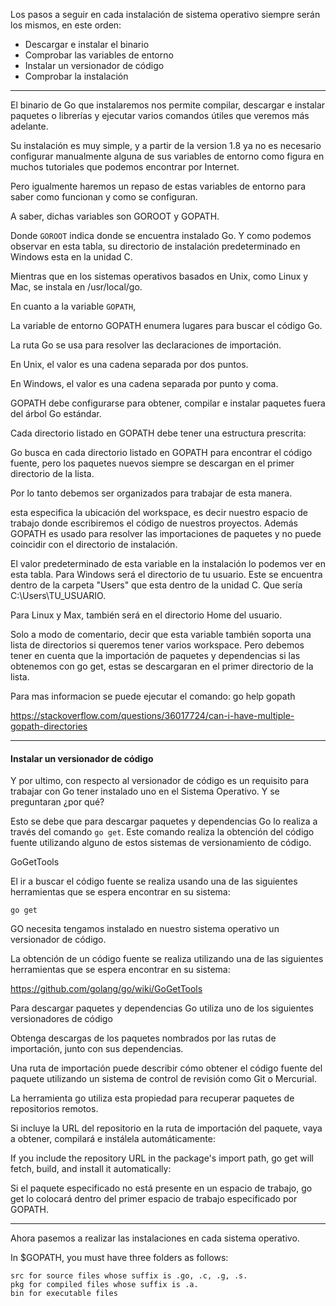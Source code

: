 

Los pasos a seguir en cada instalación de sistema operativo siempre serán los mismos, en este orden:

- Descargar e instalar el binario
- Comprobar las variables de entorno
- Instalar un versionador de código
- Comprobar la instalación

----

El binario de Go que instalaremos nos permite compilar, descargar e instalar paquetes o librerías y ejecutar varios comandos útiles que veremos más adelante.

Su instalación es muy simple, y a partir de la version 1.8 ya no es necesario configurar manualmente alguna de sus variables de entorno como figura en muchos tutoriales que podemos encontrar por Internet.

Pero igualmente haremos un repaso de estas variables de entorno para saber como funcionan y como se configuran.

A saber, dichas variables son GOROOT y GOPATH.

Donde `GOROOT` indica donde se encuentra instalado Go. Y como podemos observar en esta tabla, su directorio de instalación predeterminado en Windows esta en la unidad C.

Mientras que en los sistemas operativos basados en Unix, como Linux y Mac, se instala en /usr/local/go.

En cuanto a la variable `GOPATH`, 

La variable de entorno GOPATH enumera lugares para buscar el código Go.

La ruta Go se usa para resolver las declaraciones de importación.

En Unix, el valor es una cadena separada por dos puntos.

En Windows, el valor es una cadena separada por punto y coma.

GOPATH debe configurarse para obtener, compilar e instalar paquetes fuera del árbol Go estándar.

Cada directorio listado en GOPATH debe tener una estructura prescrita:

Go busca en cada directorio listado en GOPATH para encontrar el código fuente, pero los paquetes nuevos siempre se descargan en el primer directorio de la lista.

Por lo tanto debemos ser organizados para trabajar de esta manera.

esta especifica la ubicación del workspace, es decir nuestro espacio de trabajo donde escribiremos el código de nuestros proyectos. Además GOPATH es usado para resolver las importaciones de paquetes y no puede coincidir con el directorio de instalación.

El valor predeterminado de esta variable en la instalación lo podemos ver en esta tabla. Para Windows será el directorio de tu usuario. Este se encuentra dentro de la carpeta "Users" que esta dentro de la unidad C. Que sería C:\Users\TU_USUARIO.

Para Linux y Max, también será en el directorio Home del usuario.

Solo a modo de comentario, decir que esta variable también soporta una lista de directorios si queremos tener varios workspace. Pero debemos tener en cuenta que la importación de paquetes y dependencias si las obtenemos con go get, estas se descargaran en el primer directorio de la lista.

Para mas informacion se puede ejecutar el comando: go help gopath

https://stackoverflow.com/questions/36017724/can-i-have-multiple-gopath-directories


---
#### Instalar un versionador de código

Y por ultimo, con respecto al versionador de código es un requisito para trabajar con Go tener instalado uno en el Sistema Operativo. Y se preguntaran ¿por qué?


Esto se debe que para descargar paquetes y dependencias Go lo realiza a través del comando `go get`. Este comando realiza la obtención del código fuente utilizando alguno de estos sistemas de versionamiento de código.




GoGetTools

El ir a buscar el código fuente se realiza usando una de las siguientes herramientas que se espera encontrar en su sistema:





`go get`

GO necesita tengamos instalado en nuestro sistema operativo un versionador de código.

La obtención de un código fuente se realiza utilizando una de las siguientes herramientas que se espera encontrar en su sistema:

https://github.com/golang/go/wiki/GoGetTools

Para descargar paquetes y dependencias Go utiliza uno de los siguientes versionadores de código

Obtenga descargas de los paquetes nombrados por las rutas de importación, junto con sus dependencias. 

Una ruta de importación puede describir cómo obtener el código fuente del paquete utilizando un sistema de control de revisión como Git o Mercurial.

La herramienta go utiliza esta propiedad para recuperar paquetes de repositorios remotos.

Si incluye la URL del repositorio en la ruta de importación del paquete, vaya a obtener, compilará e instálela automáticamente:

If you include the repository URL in the package's import path, go get will fetch, build, and install it automatically: 


Si el paquete especificado no está presente en un espacio de trabajo, go get lo colocará dentro del primer espacio de trabajo especificado por GOPATH.

---

Ahora pasemos a realizar las instalaciones en cada sistema operativo.



In $GOPATH, you must have three folders as follows:

    src for source files whose suffix is .go, .c, .g, .s.
    pkg for compiled files whose suffix is .a.
    bin for executable files
